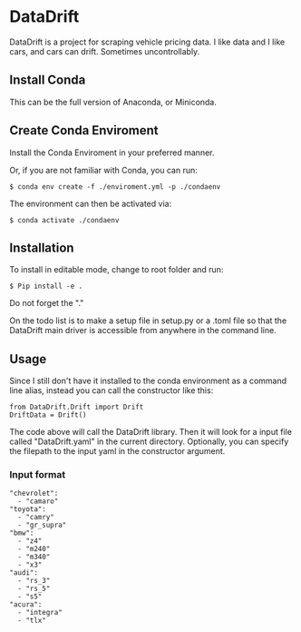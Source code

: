 # DataDrift

DataDrift is a project for scraping vehicle pricing data.
I like data and I like cars, and cars can drift. Sometimes uncontrollably.

## Install Conda
This can be the full version of Anaconda, or Miniconda.

## Create Conda Enviroment
Install the Conda Enviroment in your preferred manner. 

Or, if you are not familiar with Conda, you can run:
```
$ conda env create -f ./enviroment.yml -p ./condaenv
```

The environment can then be activated via:
```
$ conda activate ./condaenv
```

## Installation
To install in editable mode, change to root folder and run:
```
$ Pip install -e .
```
Do not forget the "."

On the todo list is to make a setup file in setup.py or a .toml file so that the DataDrift main driver is accessible from anywhere in the command line.

## Usage
Since I still don't have it installed to the conda environment as a command line alias, instead you can call the constructor like this:
```
from DataDrift.Drift import Drift
DriftData = Drift()
```
The code above will call the DataDrift library. Then it will look for a input file called "DataDrift.yaml" in the current directory.
Optionally, you can specify the filepath to the input yaml in the constructor argument.

### Input format
```
"chevrolet": 
  - "camaro"
"toyota": 
  - "camry"
  - "gr_supra"
"bmw": 
  - "z4"
  - "m240"
  - "m340"
  - "x3"
"audi": 
  - "rs_3"
  - "rs_5"
  - "s5"
"acura":
  - "integra"
  - "tlx"
```